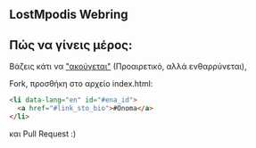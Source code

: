 LostMpodis Webring
-------------------

## Πώς να γίνεις μέρος:

Βάζεις κάτι να ["ακούγεται"](https://www.youtube.com/watch?v=R7x9VPxAyUc) (Προαιρετικό, αλλά ενθαρρύνεται),

Fork, προσθήκη στο αρχείο index.html:

```html
<li data-lang="en" id="#ena_id">
  <a href="#link_sto_bio">#Onoma</a>
</li>
```

και Pull Request :)
